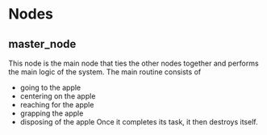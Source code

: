 # Nodes

## master_node

This node is the main node that ties the other nodes together and performs the main logic of the system.
The main routine consists of
- going to the apple
- centering on the apple
- reaching for the apple
- grapping the apple
- disposing of the apple
Once it completes its task, it then destroys itself.

